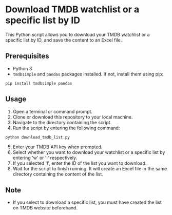 # Download TMDB watchlist or a specific list by ID

This Python script allows you to download your TMDB watchlist or a specific list by ID, and save the content to an Excel file.

## Prerequisites

- Python 3
- `tmdbsimple` and `pandas` packages installed. If not, install them using pip:

```
pip install tmdbsimple pandas
```

## Usage

1. Open a terminal or command prompt.
2. Clone or download this repository to your local machine.
3. Navigate to the directory containing the script.
4. Run the script by entering the following command:

```
python download_tmdb_list.py
```

5. Enter your TMDB API key when prompted.
6. Select whether you want to download your watchlist or a specific list by entering 'w' or 'l' respectively.
7. If you selected 'l', enter the ID of the list you want to download.
8. Wait for the script to finish running. It will create an Excel file in the same directory containing the content of the list.

## Note

- If you select to download a specific list, you must have created the list on TMDB website beforehand.

